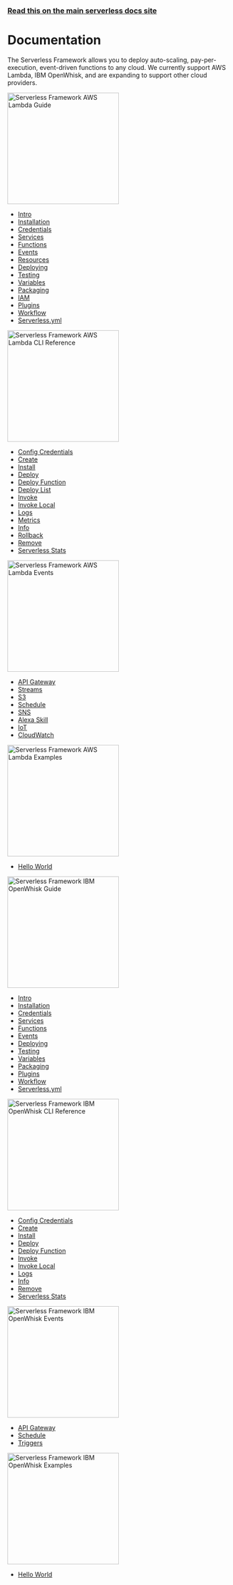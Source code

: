 <!--
title: Serverless Framework Documentation
menuText: Docs
layout: Doc
-->

<!-- DOCS-SITE-LINK:START automatically generated  -->
### [Read this on the main serverless docs site](https://www.serverless.com/framework/docs/)
<!-- DOCS-SITE-LINK:END -->

# Documentation

The Serverless Framework allows you to deploy auto-scaling, pay-per-execution, event-driven functions to any cloud. We currently support AWS Lambda, IBM OpenWhisk, and are expanding to support other cloud providers.

<div class="docsSections">
  <div class="docsSection">
    <div class="docsSectionHeader">
      <a href="./providers/aws/guide/">
      <img src="https://s3-us-west-2.amazonaws.com/assets.site.serverless.com/images/sls_aws_guide.png" alt="Serverless Framework AWS Lambda Guide" width="250" draggable="false"/>
      </a>
    </div>
    <div class="test">
      <ul>
        <li><a href="./providers/aws/guide/intro.md">Intro</a></li>
        <li><a href="./providers/aws/guide/installation.md">Installation</a></li>
        <li><a href="./providers/aws/guide/credentials.md">Credentials</a></li>
        <li><a href="./providers/aws/guide/services.md">Services</a></li>
        <li><a href="./providers/aws/guide/functions.md">Functions</a></li>
        <li><a href="./providers/aws/guide/events.md">Events</a></li>
        <li><a href="./providers/aws/guide/resources.md">Resources</a></li>
        <li><a href="./providers/aws/guide/deploying.md">Deploying</a></li>
        <li><a href="./providers/aws/guide/testing.md">Testing</a></li>
        <li><a href="./providers/aws/guide/variables.md">Variables</a></li>
        <li><a href="./providers/aws/guide/packaging.md">Packaging</a></li>
        <li><a href="./providers/aws/guide/iam.md">IAM</a></li>
        <li><a href="./providers/aws/guide/plugins.md">Plugins</a></li>
        <li><a href="./providers/aws/guide/workflow.md">Workflow</a></li>
        <li><a href="./providers/aws/guide/serverless.yml.md">Serverless.yml</a></li>
      </ul>
    </div>
  </div>

  <div class="docsSection">
    <div class="docsSectionHeader">
      <a href="./providers/aws/cli-reference/">
      <img src="https://s3-us-west-2.amazonaws.com/assets.site.serverless.com/images/sls_aws_cli.png" alt="Serverless Framework AWS Lambda CLI Reference" width="250" draggable="false"/>
      </a>
    </div>
    <div>
      <ul>
        <li><a href="./providers/aws/cli-reference/config-credentials.md">Config Credentials</a></li>
        <li><a href="./providers/aws/cli-reference/create.md">Create</a></li>
        <li><a href="./providers/aws/cli-reference/install.md">Install</a></li>
        <li><a href="./providers/aws/cli-reference/deploy.md">Deploy</a></li>
        <li><a href="./providers/aws/cli-reference/deploy-function.md">Deploy Function</a></li>
        <li><a href="./providers/aws/cli-reference/deploy-list.md">Deploy List</a></li>
        <li><a href="./providers/aws/cli-reference/invoke.md">Invoke</a></li>
        <li><a href="./providers/aws/cli-reference/invoke-local.md">Invoke Local</a></li>
        <li><a href="./providers/aws/cli-reference/logs.md">Logs</a></li>
        <li><a href="./providers/aws/cli-reference/metrics.md">Metrics</a></li>
        <li><a href="./providers/aws/cli-reference/info.md">Info</a></li>
        <li><a href="./providers/aws/cli-reference/rollback.md">Rollback</a></li>
        <li><a href="./providers/aws/cli-reference/remove.md">Remove</a></li>
        <li><a href="./providers/aws/cli-reference/slstats.md">Serverless Stats</a></li>
      </ul>
    </div>
  </div>

  <div class="docsSection">
    <div class="docsSectionHeader">
      <a href="./providers/aws/events/">
      <img src="https://s3-us-west-2.amazonaws.com/assets.site.serverless.com/images/sls_aws_events.png" alt="Serverless Framework AWS Lambda Events"  width="250" draggable="false"/>
      </a>
    </div>
    <div>
      <ul>
        <li><a href="./providers/aws/events/apigateway.md">API Gateway</a></li>
        <li><a href="./providers/aws/events/streams.md">Streams</a></li>
        <li><a href="./providers/aws/events/s3.md">S3</a></li>
        <li><a href="./providers/aws/events/schedule.md">Schedule</a></li>
        <li><a href="./providers/aws/events/sns.md">SNS</a></li>
        <li><a href="./providers/aws/events/alexa-skill.md">Alexa Skill</a></li>
        <li><a href="./providers/aws/events/iot.md">IoT</a></li>
        <li><a href="./providers/aws/events/cloudwatch.md">CloudWatch</a></li>
      </ul>
    </div>
  </div>

  <div class="docsSection">
    <div class="docsSectionHeader">
      <a href="./providers/aws/examples/">
      <img src="https://s3-us-west-2.amazonaws.com/assets.site.serverless.com/images/sls_aws_examples.png" alt="Serverless Framework AWS Lambda Examples" width="250" draggable="false"/>
      </a>
    </div>
    <div>
      <div>
        <ul>
          <li><a href="./providers/aws/examples/hello-world">Hello World</a></li>
        </ul>
      </div>
    </div>
  </div>
</div>

<div class="docsSections">
  <div class="docsSection">
    <div class="docsSectionHeader">
      <a href="./providers/openwhisk/guide/">
      <img src="https://s3-us-west-2.amazonaws.com/assets.site.serverless.com/images/docs_guide_openwhisk.jpg" alt="Serverless Framework IBM OpenWhisk Guide" width="250" draggable="false"/>
      </a>
    </div>
    <div class="test">
      <ul>
        <li><a href="./providers/openwhisk/guide/intro.md">Intro</a></li>
        <li><a href="./providers/openwhisk/guide/installation.md">Installation</a></li>
        <li><a href="./providers/openwhisk/guide/credentials.md">Credentials</a></li>
        <li><a href="./providers/openwhisk/guide/services.md">Services</a></li>
        <li><a href="./providers/openwhisk/guide/functions.md">Functions</a></li>
        <li><a href="./providers/openwhisk/guide/events.md">Events</a></li>
        <li><a href="./providers/openwhisk/guide/deploying.md">Deploying</a></li>
        <li><a href="./providers/openwhisk/guide/testing.md">Testing</a></li>
        <li><a href="./providers/openwhisk/guide/variables.md">Variables</a></li>
        <li><a href="./providers/openwhisk/guide/packaging.md">Packaging</a></li>
        <li><a href="./providers/openwhisk/guide/plugins.md">Plugins</a></li>
        <li><a href="./providers/openwhisk/guide/workflow.md">Workflow</a></li>
        <li><a href="./providers/openwhisk/guide/serverless.yml.md">Serverless.yml</a></li>
      </ul>
    </div>
  </div>

  <div class="docsSection">
    <div class="docsSectionHeader">
      <a href="./providers/openwhisk/cli-reference/">
      <img src="https://s3-us-west-2.amazonaws.com/assets.site.serverless.com/images/docs_cli_openwhisk.jpg" alt="Serverless Framework IBM OpenWhisk CLI Reference" width="250" draggable="false"/>
      </a>
    </div>
    <div>
      <ul>
        <li><a href="./providers/openwhisk/cli-reference/config-credentials.md">Config Credentials</a></li>
        <li><a href="./providers/openwhisk/cli-reference/create.md">Create</a></li>
        <li><a href="./providers/openwhisk/cli-reference/install.md">Install</a></li>
        <li><a href="./providers/openwhisk/cli-reference/deploy.md">Deploy</a></li>
        <li><a href="./providers/openwhisk/cli-reference/deploy-function.md">Deploy Function</a></li>
        <li><a href="./providers/openwhisk/cli-reference/invoke.md">Invoke</a></li>
        <li><a href="./providers/openwhisk/cli-reference/invoke-local.md">Invoke Local</a></li>
        <li><a href="./providers/openwhisk/cli-reference/logs.md">Logs</a></li>
        <li><a href="./providers/openwhisk/cli-reference/info.md">Info</a></li>
        <li><a href="./providers/openwhisk/cli-reference/remove.md">Remove</a></li>
        <li><a href="./providers/openwhisk/cli-reference/slstats.md">Serverless Stats</a></li>
      </ul>
    </div>
  </div>

  <div class="docsSection">
    <div class="docsSectionHeader">
      <a href="./providers/openwhisk/events/">
      <img src="https://s3-us-west-2.amazonaws.com/assets.site.serverless.com/images/docs_events_openwhisk.jpg" alt="Serverless Framework IBM OpenWhisk Events"  width="250" draggable="false"/>
      </a>
    </div>
    <div>
      <ul>
        <li><a href="./providers/openwhisk/events/apigateway.md">API Gateway</a></li>
        <li><a href="./providers/openwhisk/events/schedule.md">Schedule</a></li>
        <li><a href="./providers/openwhisk/events/triggers.md">Triggers</a></li>
      </ul>
    </div>
  </div>

  <div class="docsSection">
    <div class="docsSectionHeader">
      <a href="./providers/openwhisk/examples/">
      <img src="https://s3-us-west-2.amazonaws.com/assets.site.serverless.com/images/docs_examples_openwhisk.jpg" alt="Serverless Framework IBM OpenWhisk Examples" width="250" draggable="false"/>
      </a>
    </div>
    <div>
      <div>
        <ul>
          <li><a href="./providers/openwhisk/examples/hello-world">Hello World</a></li>
        </ul>
      </div>
    </div>
  </div>
</div>
